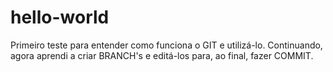 # hello-world
Primeiro teste para entender como funciona o GIT e utilizá-lo.
Continuando, agora aprendi a criar BRANCH's e editá-los para, ao final, fazer COMMIT.
